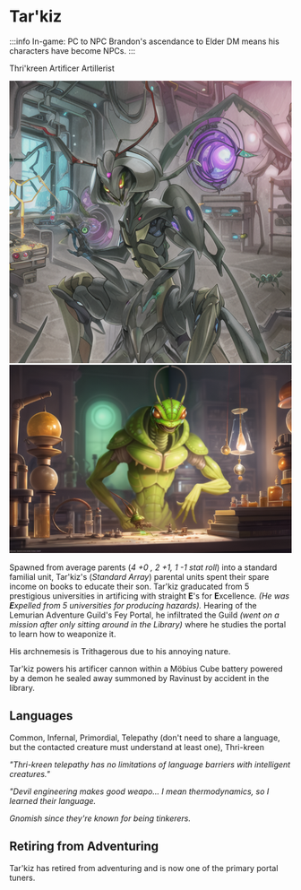 # Tar'kiz

:::info In-game: PC to NPC
Brandon's ascendance to Elder DM means his characters have become NPCs.
:::

Thri'kreen Artificer Artillerist

![Tar'kiz building in his lab](Tarkiz.png#gh-light-mode-only)
![Tar'kiz building in his lab](Tarkiz-wide.png#gh-dark-mode-only)

Spawned from average parents (_4 +0 , 2 +1, 1 -1 stat roll_) into a standard familial unit, Tar'kiz's (_Standard Array_) parental units spent their spare income on books to educate their son.
Tar'kiz graducated from 5 prestigious universities in artificing with straight **E**'s for **E**xcellence. _(He was **E**xpelled from 5 universities for producing hazards)._
Hearing of the Lemurian Adventure Guild's Fey Portal, he infiltrated the Guild _(went on a mission after only sitting around in the Library)_ where he studies the portal to learn how to weaponize it.

His archnemesis is Trithagerous due to his annoying nature.

Tar'kiz powers his artificer cannon within a Möbius Cube battery powered by a demon he sealed away summoned by Ravinust by accident in the library.

## Languages

Common, Infernal, Primordial, Telepathy (don't need to share a language, but the contacted creature must understand at least one), Thri-kreen

_"Thri-kreen telepathy has no limitations of language barriers with intelligent creatures."_

_"Devil engineering makes good weapo... I mean thermodynamics, so I learned their language._

_Gnomish since they're known for being tinkerers._

## Retiring from Adventuring

Tar'kiz has retired from adventuring and is now one of the primary portal tuners.
